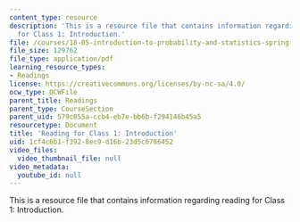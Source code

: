 ```yaml
---
content_type: resource
description: 'This is a resource file that contains information regarding reading
  for Class 1: Introduction.'
file: /courses/18-05-introduction-to-probability-and-statistics-spring-2014/1cf4c6b1f3928ec9d16b23d5c6786452_MIT18_05S14Class1Intro.pdf
file_size: 129762
file_type: application/pdf
learning_resource_types:
- Readings
license: https://creativecommons.org/licenses/by-nc-sa/4.0/
ocw_type: OCWFile
parent_title: Readings
parent_type: CourseSection
parent_uid: 579c055a-ccb4-eb7e-bb6b-f294146b45a5
resourcetype: Document
title: 'Reading for Class 1: Introduction'
uid: 1cf4c6b1-f392-8ec9-d16b-23d5c6786452
video_files:
  video_thumbnail_file: null
video_metadata:
  youtube_id: null
---
```

This is a resource file that contains information regarding reading for Class 1: Introduction.